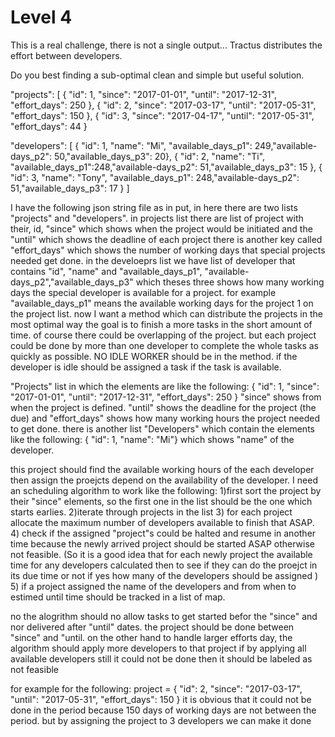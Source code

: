 # Level 4

This is a real challenge, there is not a single output...
Tractus distributes the effort between developers.

Do you best finding a sub-optimal clean and simple but useful solution.

  "projects": [
    { "id": 1, "since": "2017-01-01", "until": "2017-12-31", "effort_days": 250 },
    { "id": 2, "since": "2017-03-17", "until": "2017-05-31", "effort_days": 150 },
    { "id": 3, "since": "2017-04-17", "until": "2017-05-31", "effort_days": 44 }

  "developers": [
    { "id": 1, "name": "Mi", "available_days_p1": 249,"available-days_p2": 50,"available_days_p3": 20},
    { "id": 2, "name": "Ti", "available_days_p1":248,"available-days_p2": 51,"available_days_p3": 15 },
    { "id": 3, "name": "Tony", "available_days_p1": 248,"available-days_p2": 51,"available_days_p3": 17 }
  ]

  I have the following json string file as in put, in here there are two lists "projects" and "developers". in projects list there are list of project with their, id, "since" which shows when the project would be initiated and the "until" which shows the deadline of each project there is another key called "effort_days" which shows the number of working days that special projects needed get done. in the develoeprs list we have list of developer that contains "id", "name" and "available_days_p1", "available-days_p2","available_days_p3" which theses three shows how many working days the special developer is available for a project. for example "available_days_p1" means the available working days for the project 1 on the project list. now I want a method which can distribute the projects in the most optimal way the goal is to finish a more tasks in the short amount of time. of course there could be overlapping of the project. but each project could be done by more than one developer to complete the whole tasks as quickly as possible. NO IDLE WORKER should be in the method. if the developer is idle should be assigned a task if the task is available.

  "Projects" list in which the elements are like the following:
 { "id": 1, "since": "2017-01-01", "until": "2017-12-31", "effort_days": 250 }
 "since" shows from when the project is defined. "until" shows the deadline for the project (the due) and "effort_days" shows how many working hours the project needed to get done. 
 there is another list "Developers" which contain the elements like the following:
 { "id": 1, "name": "Mi"}
 which shows "name" of the developer.

this project should find the available working hours of the each developer then assign the proejcts depend on the availability of the developer.
  I need an scheduling algorithm to work like the following:
1)first sort the project by their "since" elements, so the first one in the list should be the one which starts earlies.
2)iterate through projects in the list 
3) for each project allocate the maximum number of developers available to finish that ASAP.
4) check if the assigned "project"s could be halted and resume in another time because the newly arrived project should be started ASAP otherwise not feasible.
(So it is a good idea that for each newly project the available time for any developers calculated then to see if they can do the proejct in its due time or not if yes how many of the developers should be assigned )
5) if a project assigned the name of the developers and from when to estimed until time should be tracked in a list of map.



no the alogrithm should no allow tasks to get started befor the "since" and nor delivered after "until" dates. the project should be done between "since" and "until. on the other hand to handle larger efforts day, the algorithm should apply more developers to that project if by applying all available developers still it could not be done then it should be labeled as not feasible


for example for the following:
project = {
    "id": 2,
    "since": "2017-03-17",
    "until": "2017-05-31",
    "effort_days": 150
}
it is obvious that it could not be done in the period because 150 days of working days are not between the period. but by assigning the project to 3 developers we can make it done
